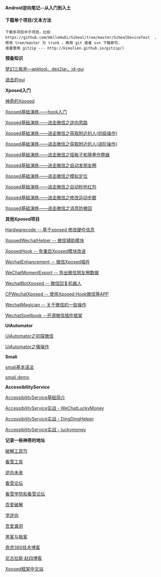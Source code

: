 #### Android逆向笔记--从入门到入土

#### 下载单个项目/文本方法

```
下载多项目中子项目，比如  https://github.com/HelloHuDi/Siheal/tree/master/SihealDeviceTest  ，
修改 tree/master 为 trunk ，再用 git 或者 svn 下载即可，
或者使用 gitzip --- http://kinolien.github.io/gitzip/)
```

**预备知识**

[梦幻三板斧—apktool、dex2jar、jd-gui](1.梦幻三板斧—apktool、dex2jar、jd-gui.md)

[进击的gui](2.进击的gui.md)

**Xposed入门**

[神奇的Xposed](3.神奇的Xposed.md)

[Xposed基础演练——hook入门](projects/XposedTest)

[Xposed基础演练——进击微信之逆向思路](projects/XposedHookWeiXin1)

[Xposed基础演练——进击微信之获取附近的人(初级操作)](projects/XposedHookWeiXin2)

[Xposed基础演练——进击微信之获取附近的人(进阶操作)](projects/XposedHookWeiXin3)

[Xposed基础演练——进击微信之摇骰子和猜拳作弊器](projects/XposedHookWeiXin4)

[Xposed基础演练——进击微信之自动发朋友圈](projects/XposedHookWeiXin5)

[Xposed基础演练——进击微信之模拟定位](projects/XposedHookWeiXin6)

[Xposed基础演练——进击微信之自动秒抢红包](projects/XposedHookWeiXin7)

[Xposed基础演练——进击微信之修改运动步数](projects/XposedHookWeiXin8)

[Xposed基础演练——进击微信之消息防撤回](projects/XposedHookWeiXin9)

**其他Xposed项目**

[Hardwarecode -- 基于xposed 修改硬件信息](https://github.com/1998lixin/Hardwarecode)

[XposedWechatHelper -- 微信辅助模块](https://github.com/wuxiaosu/XposedWechatHelper)

[XposedHook -- 免重启Xposed模块改进](https://github.com/shuihuadx/XposedHook)

[WechatEnhancement -- 微信Xposed插件](https://github.com/firesunCN/WechatEnhancement)

[WeChatMomentExport -- 导出微信朋友圈数据](https://github.com/Chion82/WeChatMomentExport)

[WechatBotXposed -- 微信回复机器人](https://github.com/Blankeer/WechatBotXposed)

[CPWechatXposed -- 使用Xposed Hook微信等APP](https://github.com/coder-pig/CPWechatXposed)

[WechatMagician -- 关于微信的一些操作](https://github.com/Gh0u1L5/WechatMagician)

[WechatSpellbook --开源微信插件框架](https://github.com/Gh0u1L5/WechatSpellbook)

**UiAutomator**

[UiAutomator之初探微信](projects/uiAutoMator1)

[UiAutomator之骚操作](projects/uiAutoMator2)

**Smali**

[smali基本语法](smali.md)

[smali demo](projects/SmaliDemo)

**AccessibilityService**

[AccessibilityService基础简介](accessibilityService.md)

[AccessibilityService实战 - WeChatLuckyMoney](https://github.com/geeeeeeeeek/WeChatLuckyMoney)

[AccessibilityService实战 - DingDingHelper](https://github.com/Justson/DingDingHelper)

[AccessibilityService实战 - luckymoney](https://github.com/chenjishi/luckymoney)

**记录一些神奇的地址**

[破解工具包](https://down.52pojie.cn/Tools/Android_Tools/)

[看雪工具](https://tools.pediy.com/)

[逆向未来](https://www.pd521.com/)

[看雪论坛](https://bbs.pediy.com/)

[看雪学院和看雪论坛](http://www.pediy.com/)

[吾爱破解](https://www.52pojie.cn/forum.php)

[学逆向](https://www.xuenixiang.com/)

[吾爱漏洞](http://www.52bug.cn/)

[黑客与极客](http://www.freebuf.com/wenku)

[奇虎360技术博客](http://blogs.360.cn/)

[尼古拉斯·赵四博客](http://www.wjdiankong.cn/)

[Xposed框架中文站](https://xposed.appkg.com/)
